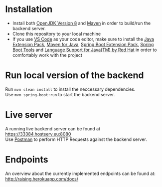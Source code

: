 # Installation
- Install both [OpenJDK Version 8](https://www.java.com/de/download/) and [Maven](http://maven.apache.org/download.cgi) in order to build/run the backend server. <br />
- Clone this repository to your local machine
- If you use [VS Code](https://code.visualstudio.com/) as your code editor, make sure to install the [Java Extension Pack](https://marketplace.visualstudio.com/items?itemName=vscjava.vscode-java-pack), [Maven for Java](https://marketplace.visualstudio.com/items?itemName=vscjava.vscode-maven), [Spring Boot Extension Pack](https://marketplace.visualstudio.com/items?itemName=Pivotal.vscode-boot-dev-pack), [Spring Boot Tools](https://marketplace.visualstudio.com/items?itemName=Pivotal.vscode-spring-boot) and [Language Support for Java(TM) by Red Hat](https://marketplace.visualstudio.com/items?itemName=redhat.java) in order to comfortably work with the project

# Run local version of the backend
Run `mvn clean install` to install the neccessary dependencies.<br />
Use `mvn spring-boot:run` to start the backend server. 

# Live server
A running live backend server can be found at https://33384.hostserv.eu:8080<br />
Use [Postman](https://www.postman.com/downloads/) to perform HTTP Requests against the backend server.

# Endpoints
An overview about the currently implemented endpoints can be found at: http://raising.herokuapp.com/docs/

